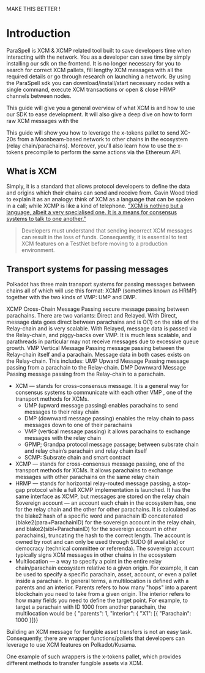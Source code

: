 MAKE THIS BETTER !

# Introduction
ParaSpell is XCM & XCMP related tool built to save developers time when interacting with the network. You as a developer can save time by simply installing our sdk on the frontend. It is no longer necessary for you to search for correct XCM pallets, fill lengthy XCM messages with all the required details or go through research on launching a network. By using the ParaSpell sdk you can download/install/start necessary nodes with a single command, execute XCM transactions or open & close HRMP channels between nodes.


This guide will give you a general overview of what XCM is and how to use our SDK to ease development. It will also give a deep dive on how to form raw XCM messages with the 

This guide will show you how to leverage the x-tokens pallet to send XC-20s from a Moonbeam-based network to other chains in the ecosystem (relay chain/parachains). Moreover, you'll also learn how to use the x-tokens precompile to perform the same actions via the Ethereum API.


## What is XCM
Simply, it is a standard that allows protocol developers to define the data and origins which their chains can send and receive from. Gavin Wood tried to explain it as an analogy: think of XCM as a language that can be spoken in a call; while XCMP is like a kind of telephone. ["XCM is nothing but a language, albeit a very specialised one. It is a means for consensus systems to talk to one another."](https://polkadot.network/blog/xcm-part-two-versioning-and-compatibility/)

> Developers must understand that sending incorrect XCM messages can result in the loss of funds. Consequently, it is essential to test XCM features on a TestNet before moving to a production environment.

## Transport systems for passing messages
Polkadot has three main transport systems for passing messages between chains all of which will use this format: XCMP (sometimes known as HRMP) together with the two kinds of VMP: UMP and DMP.

XCMP Cross-Chain Message Passing secure message passing between parachains. There are two variants: Direct and Relayed.
With Direct, message data goes direct between parachains and is O(1) on the side of the Relay-chain and is very scalable.
With Relayed, message data is passed via the Relay-chain, and piggy-backs over VMP. It is much less scalable, and parathreads in particular may not receive messages due to excessive queue growth.
VMP Vertical Message Passing message passing between the Relay-chain itself and a parachain. Message data in both cases exists on the Relay-chain. This includes:
UMP Upward Message Passing message passing from a parachain to the Relay-chain.
DMP Downward Message Passing message passing from the Relay-chain to a parachain.




 - XCM — stands for cross-consensus message. It is a general way for consensus systems to communicate with each other
VMP , one of the transport methods for XCMs. 
    - UMP (upward message passing) enables parachains to send messages to their relay chain
    - DMP (downward message passing) enables the relay chain to pass messages down to one of their parachains
    - VMP (vertical message passing) it allows parachains to exchange messages with the relay chain
    - GPMP; Grandpa protocol message passage; between subsrate chain and relay chain’s parachain and relay chain itself
    - SCMP: Subsrate chain and smart contract
 - XCMP — stands for cross-consensus message passing, one of the transport methods for XCMs. It allows parachains to exchange messages with other parachains on the same relay chain
 - HRMP — stands for horizontal relay-routed message passing, a stop-gap protocol while a full XCMP implementation is launched. It has the same interface as XCMP, but messages are stored on the relay chain
Sovereign account — an account each chain in the ecosystem has, one for the relay chain and the other for other parachains. It is calculated as the blake2 hash of a specific word and parachain ID concatenated (blake2(para+ParachainID) for the sovereign account in the relay chain, and blake2(sibl+ParachainID) for the sovereign account in other parachains), truncating the hash to the correct length. The account is owned by root and can only be used through SUDO (if available) or democracy (technical committee or referenda). The sovereign account typically signs XCM messages in other chains in the ecosystem
 - Multilocation — a way to specify a point in the entire relay chain/parachain ecosystem relative to a given origin. For example, it can be used to specify a specific parachain, asset, account, or even a pallet inside a parachain. In general terms, a multilocation is defined with a parents and an interior. Parents refers to how many "hops" into a parent blockchain you need to take from a given origin. The interior refers to how many fields you need to define the target point. For example, to target a parachain with ID 1000 from another parachain, the multilocation would be { "parents": 1, "interior": { "X1": [{ "Parachain": 1000 }]}}
 
 
Building an XCM message for fungible asset transfers is not an easy task. Consequently, there are wrapper functions/pallets that developers can leverage to use XCM features on Polkadot/Kusama.

One example of such wrappers is the x-tokens pallet, which provides different methods to transfer fungible assets via XCM.
